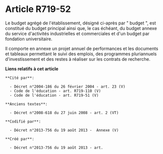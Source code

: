 # Article R719-52

Le budget agrégé de l'établissement, désigné ci-après par " budget ", est constitué du budget principal ainsi que, le cas
échéant, du budget annexe du service d'activités industrielles et commerciales et d'un budget par fondation universitaire. 

Il comporte en annexe un projet annuel de performances et les documents et tableaux permettant le suivi des emplois, des
programmes pluriannuels d'investissement et des restes à réaliser sur les contrats de recherche.

**Liens relatifs à cet article**

	**Cité par**:

	  - Décret n°2004-186 du 26 février 2004 - art. 23 (V)
	  - Code de l'éducation - art. R719-110 (V)
	  - Code de l'éducation - art. R719-51 (V)

	**Anciens textes**:

	  - Décret n°2008-618 du 27 juin 2008 - art. 2 (VT)

	**Codifié par**:

	  - Décret n°2013-756 du 19 août 2013 -  Annexe (V)

	**Créé par**:

	  - Décret n°2013-756 du 19 août 2013 - art.
